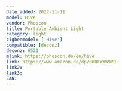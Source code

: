 ```yaml
---
date_added: 2022-11-11
model: Hive
vendor: Phoscon
title: Portable Ambient Light
category: light
zigbeemodel: ['Hive']
compatible: [deconz]
deconz: 6521
mlink: https://phoscon.de/en/hive
link: https://www.amazon.de/dp/B0BFWXW9VQ
link2: 
link3: 
EAN:
---
```

